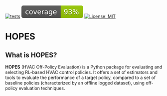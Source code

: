[![tests](https://github.com/airboxlab/hopes/actions/workflows/tests.yml/badge.svg)](https://github.com/airboxlab/hopes/actions/workflows/tests.yml)
[![coverage](https://github.com/airboxlab/hopes/blob/main/coverage.svg)](<>)
[![License: MIT](https://img.shields.io/badge/License-MIT-yellow.svg)](https://opensource.org/licenses/MIT)

# HOPES

## What is HOPES?

**HOPES** (HVAC Off-Policy Evaluation) is a Python package for evaluating and selecting RL-based HVAC
control policies. It offers a set of estimators and tools to evaluate the performance of a target policy,
compared to a set of baseline policies (characterized by an offline logged dataset), using off-policy evaluation
techniques.

